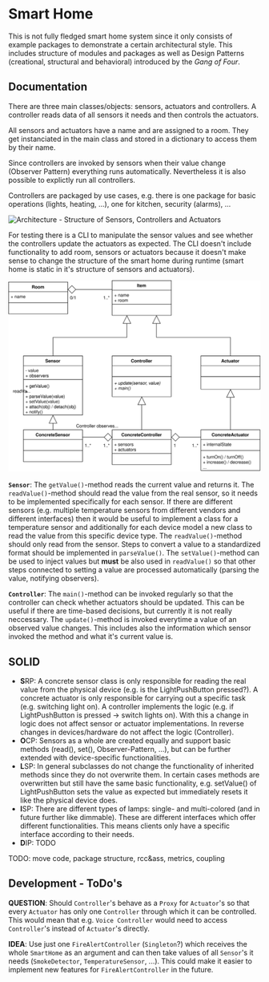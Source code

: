 # Smart Home

This is not fully fledged smart home system since it only consists of example packages to demonstrate a certain architectural style.
This includes structure of modules and packages as well as Design Patterns (creational, structural and behavioral) introduced by the _Gang of Four_.

## Documentation

There are three main classes/objects: sensors, actuators and controllers.
A controller reads data of all sensors it needs and then controls the actuators.

All sensors and actuators have a name and are assigned to a room.
They get instanciated in the main class and stored in a dictionary to access them by their name.

Since controllers are invoked by sensors when their value change (Observer Pattern) everything runs automatically.
Nevertheless it is also possible to explictly run all controllers.

Controllers are packaged by use cases, e.g. there is one package for basic operations (lights, heating, ...), one for kitchen, security (alarms), ...

![Architecture - Structure of Sensors, Controllers and Actuators](../presentations/architecture_sensor_controller_actuator.svg)

For testing there is a CLI to manipulate the sensor values and see whether the controllers update the actuators as expected.
The CLI doesn't include functionality to add room, sensors or actuators because it doesn't make sense to change the structure of the smart home during runtime (smart home is static in it's structure of sensors and actuators).

![UML Diagram of Smart Home](../presentations/uml_2020-01-23.svg)

**`Sensor`**:
The `getValue()`-method reads the current value and returns it.
The `readValue()`-method should read the value from the real sensor, so it needs to be implemented specifically for each sensor.
If there are different sensors (e.g. multiple temperature sensors from different vendors and different interfaces) then it would be useful to implement a class for a temperature sensor and additionally for each device model a new class to read the value from this specific device type.
The `readValue()`-method should only read from the sensor.
Steps to convert a value to a standardized format should be implemented in `parseValue()`.
The `setValue()`-method can be used to inject values but **must** be also used in `readValue()` so that other steps connected to setting a value are processed automatically (parsing the value, notifying observers).

**`Controller`**:
The `main()`-method can be invoked regularly so that the controller can check whether actuators should be updated.
This can be useful if there are time-based decisions, but currently it is not really neccessary.
The `update()`-method is invoked everytime a value of an observed value changes.
This includes also the information which sensor invoked the method and what it's current value is.

## SOLID

* **S**RP: A concrete sensor class is only responsible for reading the real value from the physical device (e.g. is the LightPushButton pressed?). A concrete actuator is only responsible for carrying out a specific task (e.g. switching light on). A controller implements the logic (e.g. if LightPushButton is pressed &rarr; switch lights on). With this a change in logic does not affect sensor or actuator implementations. In reverse changes in devices/hardware do not affect the logic (Controller).
* **O**CP: Sensors as a whole are created equally and support basic methods (read(), set(), Observer-Pattern, ...), but can be further extended with device-specific functionalities.
* **L**SP: In general subclasses do not change the functionality of inherited methods since they do not overwrite them. In certain cases methods are overwritten but still have the same basic functionality, e.g. setValue() of LightPushButton sets the value as expected but immediately resets it like the physical device does.
* **I**SP: There are different types of lamps: single- and multi-colored (and in future further like dimmable). These are different interfaces which offer different functionalities. This means clients only have a specific interface according to their needs.
* **D**IP: TODO

TODO: move code, package structure, rcc&ass, metrics, coupling

## Development - ToDo's

**QUESTION**:
Should `Controller`'s behave as a `Proxy` for `Actuator`'s so that every `Actuator` has only one `Controller` through which it can be controlled.
This would mean that e.g. `Voice Controller` would need to access `Controller`'s instead of `Actuator`'s directly.

**IDEA**:
Use just one `FireAlertController` (`Singleton`?) which receives the whole `SmartHome` as an argument and can then take values of all `Sensor`'s it needs (`SmokeDetector`, `TemperatureSensor`, ...).
This could make it easier to implement new features for `FireAlertController` in the future.

